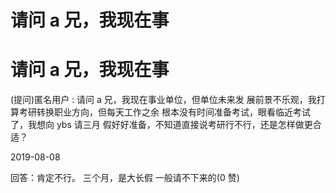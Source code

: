 # 请问 a 兄，我现在事

# 请问 a 兄，我现在事

(提问)匿名用户 : 请问 a 兄，我现在事业单位，但单位未来发 展前景不乐观，我打算考研转换职业方向，但每天工作之余 根本没有时间准备考试，眼看临近考试了，我想向 ybs 请三月 假好好准备，不知道直接说考研行不行，还是怎样做更合 适？

2019-08-08

回答：肯定不行。 三个月，是大长假 一般请不下来的(0 赞)